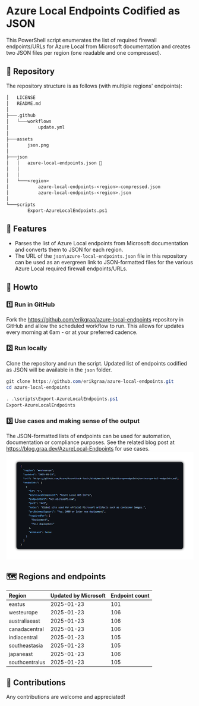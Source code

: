 # Azure Local Endpoints Codified as JSON

This PowerShell script enumerates the list of required firewall endpoints/URLs for Azure Local from Microsoft documentation and creates two JSON files per region (one readable and one compressed).

## 🌳 Repository

The repository structure is as follows (with multiple regions' endpoints):

```
│   LICENSE
│   README.md
│
├───.github
│   └───workflows
│           update.yml
│
├───assets
│       json.png
│
├───json
│   │   azure-local-endpoints.json 🍏
│   │
│   │
│   └───<region>
│           azure-local-endpoints-<region>-compressed.json
│           azure-local-endpoints-<region>.json
│
└───scripts
        Export-AzureLocalEndpoints.ps1
```
## 🚀 Features

- Parses the list of Azure Local endpoints from Microsoft documentation and converts them to JSON for each region.
- The URL of the `json\azure-local-endpoints.json` file in this repository can be used as an evergreen link to JSON-formatted files for the various Azure Local required firewall endpoints/URLs.
## 📄 Howto

### 1️⃣ Run in GitHub
Fork the https://github.com/erikgraa/azure-local-endpoints repository in GitHub and allow the scheduled workflow to run. This allows for updates every morning at 6am - or at your preferred cadence.
### 2️⃣ Run locally
Clone the repository and run the script. Updated list of endpoints codified as JSON will be available in the `json` folder.
```powershell
git clone https://github.com/erikgraa/azure-local-endpoints.git
cd azure-local-endpoints
```
```powershell
. .\scripts\Export-AzureLocalEndpoints.ps1
Export-AzureLocalEndpoints
```
### 3️⃣ Use cases and making sense of the output
The JSON-formatted lists of endpoints can be used for automation, documentation or compliance purposes. See the related blog post at https://blog.graa.dev/AzureLocal-Endpoints for use cases.
[![Example](/assets/json.png)](https://github.com/erikgraa/azure-local-endpoints/tree/main/json) 
## 🗺️ Regions and endpoints

|Region|Updated by Microsoft|Endpoint count|
| :--- | --- | --- |
|eastus|2025-01-23|101|
|westeurope|2025-01-23|106|
|australiaeast|2025-01-23|106|
|canadacentral|2025-01-23|106|
|indiacentral|2025-01-23|105|
|southeastasia|2025-01-23|105|
|japaneast|2025-01-23|106|
|southcentralus|2025-01-23|105|
## 👏 Contributions

Any contributions are welcome and appreciated!
